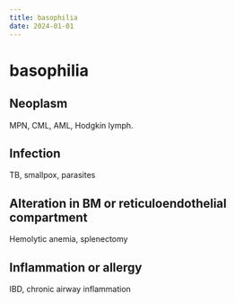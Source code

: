 ```yaml
---
title: basophilia
date: 2024-01-01
---
```

# basophilia

## Neoplasm

MPN, CML, AML, Hodgkin lymph.

## Infection

TB, smallpox, parasites

## Alteration in BM or reticuloendothelial compartment

Hemolytic anemia, splenectomy

## Inflammation or allergy

IBD, chronic airway inflammation
